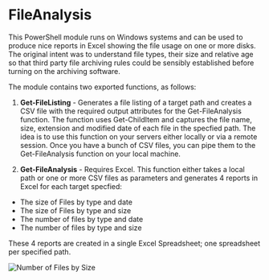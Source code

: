 # FileAnalysis

This PowerShell module runs on Windows systems and can be used to produce nice reports in Excel showing the file usage on one or more disks. The original intent was to understand file types, their size and relative age so that third party file archiving rules could be sensibly established before turning on the archiving software.

The module contains two exported functions, as follows:

1. **Get-FileListing** - Generates a file listing of a target path and creates a CSV file with the required output attributes for the Get-FileAnalysis function. The function uses Get-ChildItem and captures the file name, size, extension and modified date of each file in the specfied path. The idea is to use this function on your servers either locally or via a remote session. Once you have a bunch of CSV files, you can pipe them to the Get-FileAnalysis function on your local machine. 

2. **Get-FileAnalysis** - Requires Excel. This function either takes a local path or one or more CSV files as parameters and generates 4 reports in Excel for each target specfied:
  * The size of Files by type and date
  * The size of Files by type and size
  * The number of files by type and date
  * The number of files by type and size

These 4 reports are created in a single Excel Spreadsheet; one spreadsheet per specified path.

![Number of Files by Size](/Media/NumberFileBySize.png)
